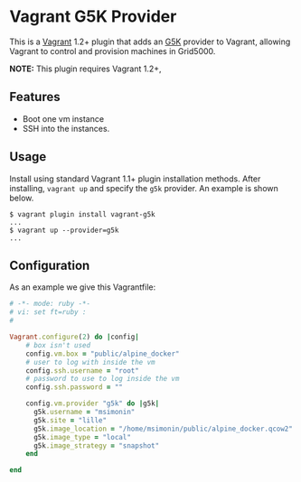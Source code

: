 # Vagrant G5K Provider
This is a [Vagrant](http://www.vagrantup.com) 1.2+ plugin that adds an [G5K](https://www.grid5000.fr)
provider to Vagrant, allowing Vagrant to control and provision machines in
Grid5000.

**NOTE:** This plugin requires Vagrant 1.2+,

## Features

* Boot one vm instance
* SSH into the instances.

## Usage

Install using standard Vagrant 1.1+ plugin installation methods. After
installing, `vagrant up` and specify the `g5k` provider. An example is
shown below.

```
$ vagrant plugin install vagrant-g5k
...
$ vagrant up --provider=g5k
...
```
## Configuration

As an example we give this Vagrantfile:



```ruby
# -*- mode: ruby -*-
# vi: set ft=ruby :
#

Vagrant.configure(2) do |config|
    # box isn't used
    config.vm.box = "public/alpine_docker"
    # user to log with inside the vm
    config.ssh.username = "root"
    # password to use to log inside the vm
    config.ssh.password = ""

    config.vm.provider "g5k" do |g5k|
      g5k.username = "msimonin"
      g5k.site = "lille"
      g5k.image_location = "/home/msimonin/public/alpine_docker.qcow2"
      g5k.image_type = "local"
      g5k.image_strategy = "snapshot"
    end

end
```
